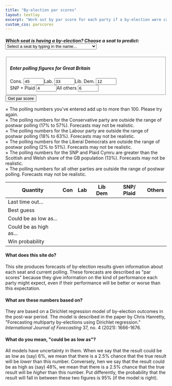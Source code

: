 ```yaml
---
title: "By-election par scores"
layout: textlay
excerpt: "Work out by par score for each party if a by-election were called"
custom_css: parscores
---
```


<script src="{{ site.url }}{{ site.baseurl }}/js/byelx_seat_data.js"></script>
<script src="{{ site.url }}{{ site.baseurl }}/js/byelx_seat_data_display.js"></script>
<script src="{{ site.url }}{{ site.baseurl }}/js/jquery.min.js"></script>
<script src="{{ site.url }}{{ site.baseurl }}/js/math.min.js"></script>
<script src="{{ site.url }}{{ site.baseurl }}/js/jstat.min.js"></script>
<script src="{{ site.url }}{{ site.baseurl }}/js/selectize.min.js"></script>
<script src="{{ site.url }}{{ site.baseurl }}/js/byelx_seat_data.js"></script>
<script src="{{ site.url }}{{ site.baseurl }}/js/byelx_fe_lab.js"></script>
<script src="{{ site.url }}{{ site.baseurl }}/js/byelx_fe_lib.js"></script>
<script src="{{ site.url }}{{ site.baseurl }}/js/byelx_fe_nat.js"></script>
<script src="{{ site.url }}{{ site.baseurl }}/js/byelx_fe_oth.js"></script>
<script src="{{ site.url }}{{ site.baseurl }}/js/byelx_phi.js"></script>
<script src="{{ site.url }}{{ site.baseurl }}/js/byelx_parscores.js"></script>
<form onsubmit = "formhandler(); return false">
      <div class = "control-group">
	  <h5>Which seat is having a by-election?
      <label for = "select-seat">Choose a seat to predict:</label>
      <select id = "select-seat" class = "demo-default" placeholder = "Select a seat...">
	<option value =''>Select a seat by typing in the name...</option>
	<option value ='1'>Aberavon</option>
	<option value ='2'>Aberconwy</option>
	<option value ='3'>Aberdeen North</option>
	<option value ='4'>Aberdeen South</option>
	<option value ='5'>West Aberdeenshire and Kincardine</option>
	<option value ='6'>Airdrie and Shotts</option>
	<option value ='7'>Aldershot</option>
	<option value ='8'>Aldridge-Brownhills</option>
	<option value ='9'>Altrincham and Sale West</option>
	<option value ='10'>Alyn and Deeside</option>
	<option value ='11'>Amber Valley</option>
	<option value ='12'>Angus</option>
	<option value ='13'>Arfon</option>
	<option value ='14'>Argyll and Bute</option>
	<option value ='15'>Arundel and South Downs</option>
	<option value ='16'>Ashfield</option>
	<option value ='17'>Ashford</option>
	<option value ='18'>Ashton-under-Lyne</option>
	<option value ='19'>Aylesbury</option>
	<option value ='20'>Ayr, Carrick and Cumnock</option>
	<option value ='21'>Central Ayrshire</option>
	<option value ='22'>North Ayrshire and Arran</option>
	<option value ='23'>Banbury</option>
	<option value ='24'>Banff and Buchan</option>
	<option value ='25'>Barking</option>
	<option value ='26'>Barnsley Central</option>
	<option value ='27'>Barnsley East</option>
	<option value ='28'>Barrow and Furness</option>
	<option value ='29'>Basildon and Billericay</option>
	<option value ='30'>South Basildon and East Thurrock</option>
	<option value ='31'>Basingstoke</option>
	<option value ='32'>Bassetlaw</option>
	<option value ='33'>Bath</option>
	<option value ='34'>Batley and Spen</option>
	<option value ='35'>Battersea</option>
	<option value ='36'>Beaconsfield</option>
	<option value ='37'>Beckenham</option>
	<option value ='38'>Bedford</option>
	<option value ='39'>Mid Bedfordshire</option>
	<option value ='40'>North East Bedfordshire</option>
	<option value ='41'>South West Bedfordshire</option>
	<option value ='42'>Bermondsey and Old Southwark</option>
	<option value ='43'>Berwick-upon-Tweed</option>
	<option value ='44'>Berwickshire, Roxburgh and Selkirk</option>
	<option value ='45'>Bethnal Green and Bow</option>
	<option value ='46'>Beverley and Holderness</option>
	<option value ='47'>Bexhill and Battle</option>
	<option value ='48'>Bexleyheath and Crayford</option>
	<option value ='49'>Birkenhead</option>
	<option value ='50'>Birmingham, Edgbaston</option>
	<option value ='51'>Birmingham, Erdington</option>
	<option value ='52'>Birmingham, Hall Green</option>
	<option value ='53'>Birmingham, Hodge Hill</option>
	<option value ='54'>Birmingham, Ladywood</option>
	<option value ='55'>Birmingham, Northfield</option>
	<option value ='56'>Birmingham, Perry Barr</option>
	<option value ='57'>Birmingham, Selly Oak</option>
	<option value ='58'>Birmingham, Yardley</option>
	<option value ='59'>Bishop Auckland</option>
	<option value ='60'>Blackburn</option>
	<option value ='61'>Blackley and Broughton</option>
	<option value ='62'>Blackpool North and Cleveleys</option>
	<option value ='63'>Blackpool South</option>
	<option value ='64'>Blaenau Gwent</option>
	<option value ='65'>Blaydon</option>
	<option value ='66'>Blyth Valley</option>
	<option value ='67'>Bognor Regis and Littlehampton</option>
	<option value ='68'>Bolsover</option>
	<option value ='69'>Bolton North East</option>
	<option value ='70'>Bolton South East</option>
	<option value ='71'>Bolton West</option>
	<option value ='72'>Bootle</option>
	<option value ='73'>Boston and Skegness</option>
	<option value ='74'>Bosworth</option>
	<option value ='75'>Bournemouth East</option>
	<option value ='76'>Bournemouth West</option>
	<option value ='77'>Bracknell</option>
	<option value ='78'>Bradford East</option>
	<option value ='79'>Bradford South</option>
	<option value ='80'>Bradford West</option>
	<option value ='81'>Braintree</option>
	<option value ='82'>Brecon and Radnorshire</option>
	<option value ='83'>Brent Central</option>
	<option value ='84'>Brent North</option>
	<option value ='85'>Brentford and Isleworth</option>
	<option value ='86'>Brentwood and Ongar</option>
	<option value ='87'>Bridgend</option>
	<option value ='88'>Bridgwater and West Somerset</option>
	<option value ='89'>Brigg and Goole</option>
	<option value ='90'>Brighton, Kemptown</option>
	<option value ='91'>Brighton, Pavilion</option>
	<option value ='92'>Bristol East</option>
	<option value ='93'>Bristol North West</option>
	<option value ='94'>Bristol South</option>
	<option value ='95'>Bristol West</option>
	<option value ='96'>Broadland</option>
	<option value ='97'>Bromley and Chislehurst</option>
	<option value ='98'>Bromsgrove</option>
	<option value ='99'>Broxbourne</option>
	<option value ='100'>Broxtowe</option>
	<option value ='101'>Buckingham</option>
	<option value ='102'>Burnley</option>
	<option value ='103'>Burton</option>
	<option value ='104'>Bury North</option>
	<option value ='105'>Bury South</option>
	<option value ='106'>Bury St Edmunds</option>
	<option value ='107'>Caerphilly</option>
	<option value ='108'>Caithness, Sutherland and Easter Ross</option>
	<option value ='109'>Calder Valley</option>
	<option value ='110'>Camberwell and Peckham</option>
	<option value ='111'>Camborne and Redruth</option>
	<option value ='112'>Cambridge</option>
	<option value ='113'>North East Cambridgeshire</option>
	<option value ='114'>North West Cambridgeshire</option>
	<option value ='115'>South Cambridgeshire</option>
	<option value ='116'>South East Cambridgeshire</option>
	<option value ='117'>Cannock Chase</option>
	<option value ='118'>Canterbury</option>
	<option value ='119'>Cardiff Central</option>
	<option value ='120'>Cardiff North</option>
	<option value ='121'>Cardiff South and Penarth</option>
	<option value ='122'>Cardiff West</option>
	<option value ='123'>Carlisle</option>
	<option value ='124'>Carmarthen East and Dinefwr</option>
	<option value ='125'>Carmarthen West and Pembrokeshire South</option>
	<option value ='126'>Carshalton and Wallington</option>
	<option value ='127'>Castle Point</option>
	<option value ='128'>Ceredigion</option>
	<option value ='129'>Charnwood</option>
	<option value ='130'>Chatham and Aylesford</option>
	<option value ='131'>Cheadle</option>
	<option value ='132'>Chelmsford</option>
	<option value ='133'>Chelsea and Fulham</option>
	<option value ='134'>Cheltenham</option>
	<option value ='135'>Chesham and Amersham</option>
	<option value ='136'>City of Chester</option>
	<option value ='137'>Chesterfield</option>
	<option value ='138'>Chichester</option>
	<option value ='139'>Chingford and Woodford Green</option>
	<option value ='140'>Chippenham</option>
	<option value ='141'>Chipping Barnet</option>
	<option value ='142'>Chorley</option>
	<option value ='143'>Christchurch</option>
	<option value ='144'>Cities of London and Westminster</option>
	<option value ='145'>Clacton</option>
	<option value ='146'>Cleethorpes</option>
	<option value ='147'>Clwyd South</option>
	<option value ='148'>Clwyd West</option>
	<option value ='149'>Coatbridge, Chryston and Bellshill</option>
	<option value ='150'>Colchester</option>
	<option value ='151'>Colne Valley</option>
	<option value ='152'>Congleton</option>
	<option value ='153'>Copeland</option>
	<option value ='154'>Corby</option>
	<option value ='155'>North Cornwall</option>
	<option value ='156'>South East Cornwall</option>
	<option value ='157'>The Cotswolds</option>
	<option value ='158'>Coventry North East</option>
	<option value ='159'>Coventry North West</option>
	<option value ='160'>Coventry South</option>
	<option value ='161'>Crawley</option>
	<option value ='162'>Crewe and Nantwich</option>
	<option value ='163'>Croydon Central</option>
	<option value ='164'>Croydon North</option>
	<option value ='165'>Croydon South</option>
	<option value ='166'>Cumbernauld, Kilsyth and Kirkintilloch East</option>
	<option value ='167'>Cynon Valley</option>
	<option value ='168'>Dagenham and Rainham</option>
	<option value ='169'>Darlington</option>
	<option value ='170'>Dartford</option>
	<option value ='171'>Daventry</option>
	<option value ='172'>Delyn</option>
	<option value ='173'>Denton and Reddish</option>
	<option value ='174'>Derby North</option>
	<option value ='175'>Derby South</option>
	<option value ='176'>Derbyshire Dales</option>
	<option value ='177'>Mid Derbyshire</option>
	<option value ='178'>North East Derbyshire</option>
	<option value ='179'>South Derbyshire</option>
	<option value ='180'>Devizes</option>
	<option value ='181'>Central Devon</option>
	<option value ='182'>East Devon</option>
	<option value ='183'>North Devon</option>
	<option value ='184'>South West Devon</option>
	<option value ='185'>Torridge and West Devon</option>
	<option value ='186'>Dewsbury</option>
	<option value ='187'>Don Valley</option>
	<option value ='188'>Doncaster Central</option>
	<option value ='189'>Doncaster North</option>
	<option value ='190'>Mid Dorset and North Poole</option>
	<option value ='191'>North Dorset</option>
	<option value ='192'>South Dorset</option>
	<option value ='193'>West Dorset</option>
	<option value ='194'>Dover</option>
	<option value ='195'>Dudley North</option>
	<option value ='196'>Dudley South</option>
	<option value ='197'>Dulwich and West Norwood</option>
	<option value ='198'>Dumfries and Galloway</option>
	<option value ='199'>Dumfriesshire, Clydesdale and Tweeddale</option>
	<option value ='200'>East Dunbartonshire</option>
	<option value ='201'>West Dunbartonshire</option>
	<option value ='202'>Dundee East</option>
	<option value ='203'>Dundee West</option>
	<option value ='204'>Dunfermline and West Fife</option>
	<option value ='205'>City of Durham</option>
	<option value ='206'>North Durham</option>
	<option value ='207'>North West Durham</option>
	<option value ='208'>Dwyfor Meirionnydd</option>
	<option value ='209'>Ealing Central and Acton</option>
	<option value ='210'>Ealing North</option>
	<option value ='211'>Ealing, Southall</option>
	<option value ='212'>Easington</option>
	<option value ='213'>East Ham</option>
	<option value ='214'>East Kilbride, Strathaven and Lesmahagow</option>
	<option value ='215'>East Lothian</option>
	<option value ='216'>Eastbourne</option>
	<option value ='217'>Eastleigh</option>
	<option value ='218'>Eddisbury</option>
	<option value ='219'>Edinburgh East</option>
	<option value ='220'>Edinburgh North and Leith</option>
	<option value ='221'>Edinburgh South</option>
	<option value ='222'>Edinburgh South West</option>
	<option value ='223'>Edinburgh West</option>
	<option value ='224'>Edmonton</option>
	<option value ='225'>Ellesmere Port and Neston</option>
	<option value ='226'>Elmet and Rothwell</option>
	<option value ='227'>Eltham</option>
	<option value ='228'>Enfield North</option>
	<option value ='229'>Enfield, Southgate</option>
	<option value ='230'>Epping Forest</option>
	<option value ='231'>Epsom and Ewell</option>
	<option value ='232'>Erewash</option>
	<option value ='233'>Erith and Thamesmead</option>
	<option value ='234'>Esher and Walton</option>
	<option value ='235'>Exeter</option>
	<option value ='236'>Falkirk</option>
	<option value ='237'>Fareham</option>
	<option value ='238'>Faversham and Mid Kent</option>
	<option value ='239'>Feltham and Heston</option>
	<option value ='240'>North East Fife</option>
	<option value ='241'>Filton and Bradley Stoke</option>
	<option value ='242'>Finchley and Golders Green</option>
	<option value ='243'>Folkestone and Hythe</option>
	<option value ='244'>Forest of Dean</option>
	<option value ='245'>Fylde</option>
	<option value ='246'>Gainsborough</option>
	<option value ='247'>Garston and Halewood</option>
	<option value ='248'>Gateshead</option>
	<option value ='249'>Gedling</option>
	<option value ='250'>Gillingham and Rainham</option>
	<option value ='251'>Glasgow Central</option>
	<option value ='252'>Glasgow East</option>
	<option value ='253'>Glasgow North</option>
	<option value ='254'>Glasgow North East</option>
	<option value ='255'>Glasgow North West</option>
	<option value ='256'>Glasgow South</option>
	<option value ='257'>Glasgow South West</option>
	<option value ='258'>Glenrothes</option>
	<option value ='259'>Gloucester</option>
	<option value ='260'>Gordon</option>
	<option value ='261'>Gosport</option>
	<option value ='262'>Gower</option>
	<option value ='263'>Grantham and Stamford</option>
	<option value ='264'>Gravesham</option>
	<option value ='265'>Great Grimsby</option>
	<option value ='266'>Great Yarmouth</option>
	<option value ='267'>Greenwich and Woolwich</option>
	<option value ='268'>Guildford</option>
	<option value ='269'>Hackney North and Stoke Newington</option>
	<option value ='270'>Hackney South and Shoreditch</option>
	<option value ='271'>Halesowen and Rowley Regis</option>
	<option value ='272'>Halifax</option>
	<option value ='273'>Haltemprice and Howden</option>
	<option value ='274'>Halton</option>
	<option value ='275'>Hammersmith</option>
	<option value ='276'>East Hampshire</option>
	<option value ='277'>North East Hampshire</option>
	<option value ='278'>North West Hampshire</option>
	<option value ='279'>Hampstead and Kilburn</option>
	<option value ='280'>Harborough</option>
	<option value ='281'>Harlow</option>
	<option value ='282'>Harrogate and Knaresborough</option>
	<option value ='283'>Harrow East</option>
	<option value ='284'>Harrow West</option>
	<option value ='285'>Hartlepool</option>
	<option value ='286'>Harwich and North Essex</option>
	<option value ='287'>Hastings and Rye</option>
	<option value ='288'>Havant</option>
	<option value ='289'>Hayes and Harlington</option>
	<option value ='290'>Hazel Grove</option>
	<option value ='291'>Hemel Hempstead</option>
	<option value ='292'>Hemsworth</option>
	<option value ='293'>Hendon</option>
	<option value ='294'>Henley</option>
	<option value ='295'>Hereford and South Herefordshire</option>
	<option value ='296'>North Herefordshire</option>
	<option value ='297'>Hertford and Stortford</option>
	<option value ='298'>North East Hertfordshire</option>
	<option value ='299'>South West Hertfordshire</option>
	<option value ='300'>Hertsmere</option>
	<option value ='301'>Hexham</option>
	<option value ='302'>Heywood and Middleton</option>
	<option value ='303'>High Peak</option>
	<option value ='304'>Hitchin and Harpenden</option>
	<option value ='305'>Holborn and St Pancras</option>
	<option value ='306'>Hornchurch and Upminster</option>
	<option value ='307'>Hornsey and Wood Green</option>
	<option value ='308'>Horsham</option>
	<option value ='309'>Houghton and Sunderland South</option>
	<option value ='310'>Hove</option>
	<option value ='311'>Huddersfield</option>
	<option value ='312'>Kingston upon Hull East</option>
	<option value ='313'>Kingston upon Hull North</option>
	<option value ='314'>Kingston upon Hull West and Hessle</option>
	<option value ='315'>Huntingdon</option>
	<option value ='316'>Hyndburn</option>
	<option value ='317'>Ilford North</option>
	<option value ='318'>Ilford South</option>
	<option value ='319'>Inverclyde</option>
	<option value ='320'>Inverness, Nairn, Badenoch and Strathspey</option>
	<option value ='321'>Ipswich</option>
	<option value ='322'>Isle of Wight</option>
	<option value ='323'>Islington North</option>
	<option value ='324'>Islington South and Finsbury</option>
	<option value ='325'>Islwyn</option>
	<option value ='326'>Jarrow</option>
	<option value ='327'>Keighley</option>
	<option value ='328'>Kenilworth and Southam</option>
	<option value ='329'>Kensington</option>
	<option value ='330'>Kettering</option>
	<option value ='331'>Kilmarnock and Loudoun</option>
	<option value ='332'>Kingston and Surbiton</option>
	<option value ='333'>Kingswood</option>
	<option value ='334'>Kirkcaldy and Cowdenbeath</option>
	<option value ='335'>Knowsley</option>
	<option value ='336'>Lanark and Hamilton East</option>
	<option value ='337'>West Lancashire</option>
	<option value ='338'>Lancaster and Fleetwood</option>
	<option value ='339'>Leeds Central</option>
	<option value ='340'>Leeds East</option>
	<option value ='341'>Leeds North East</option>
	<option value ='342'>Leeds North West</option>
	<option value ='343'>Leeds West</option>
	<option value ='344'>Leicester East</option>
	<option value ='345'>Leicester South</option>
	<option value ='346'>Leicester West</option>
	<option value ='347'>North West Leicestershire</option>
	<option value ='348'>South Leicestershire</option>
	<option value ='349'>Leigh</option>
	<option value ='350'>Lewes</option>
	<option value ='351'>Lewisham, Deptford</option>
	<option value ='352'>Lewisham East</option>
	<option value ='353'>Lewisham West and Penge</option>
	<option value ='354'>Leyton and Wanstead</option>
	<option value ='355'>Lichfield</option>
	<option value ='356'>Lincoln</option>
	<option value ='357'>Linlithgow and East Falkirk</option>
	<option value ='358'>Liverpool, Riverside</option>
	<option value ='359'>Liverpool, Walton</option>
	<option value ='360'>Liverpool, Wavertree</option>
	<option value ='361'>Liverpool, West Derby</option>
	<option value ='362'>Livingston</option>
	<option value ='363'>Llanelli</option>
	<option value ='364'>Loughborough</option>
	<option value ='365'>Louth and Horncastle</option>
	<option value ='366'>Ludlow</option>
	<option value ='367'>Luton North</option>
	<option value ='368'>Luton South</option>
	<option value ='369'>Macclesfield</option>
	<option value ='370'>Maidenhead</option>
	<option value ='371'>Maidstone and The Weald</option>
	<option value ='372'>Makerfield</option>
	<option value ='373'>Maldon</option>
	<option value ='374'>Manchester Central</option>
	<option value ='375'>Manchester, Gorton</option>
	<option value ='376'>Manchester, Withington</option>
	<option value ='377'>Mansfield</option>
	<option value ='378'>Meon Valley</option>
	<option value ='379'>Meriden</option>
	<option value ='380'>Merthyr Tydfil and Rhymney</option>
	<option value ='381'>Middlesbrough</option>
	<option value ='382'>Middlesbrough South and East Cleveland</option>
	<option value ='383'>Midlothian</option>
	<option value ='384'>Milton Keynes North</option>
	<option value ='385'>Milton Keynes South</option>
	<option value ='386'>Mitcham and Morden</option>
	<option value ='387'>Mole Valley</option>
	<option value ='388'>Monmouth</option>
	<option value ='389'>Montgomeryshire</option>
	<option value ='390'>Moray</option>
	<option value ='391'>Morecambe and Lunesdale</option>
	<option value ='392'>Morley and Outwood</option>
	<option value ='393'>Motherwell and Wishaw</option>
	<option value ='394'>Na h-Eileanan an Iar</option>
	<option value ='395'>Neath</option>
	<option value ='396'>New Forest East</option>
	<option value ='397'>New Forest West</option>
	<option value ='398'>Newark</option>
	<option value ='399'>Newbury</option>
	<option value ='400'>Newcastle-under-Lyme</option>
	<option value ='401'>Newcastle upon Tyne Central</option>
	<option value ='402'>Newcastle upon Tyne East</option>
	<option value ='403'>Newcastle upon Tyne North</option>
	<option value ='404'>Newport East</option>
	<option value ='405'>Newport West</option>
	<option value ='406'>Newton Abbot</option>
	<option value ='407'>Mid Norfolk</option>
	<option value ='408'>North Norfolk</option>
	<option value ='409'>North West Norfolk</option>
	<option value ='410'>South Norfolk</option>
	<option value ='411'>South West Norfolk</option>
	<option value ='412'>Normanton, Pontefract and Castleford</option>
	<option value ='413'>Northampton North</option>
	<option value ='414'>Northampton South</option>
	<option value ='415'>South Northamptonshire</option>
	<option value ='416'>Norwich North</option>
	<option value ='417'>Norwich South</option>
	<option value ='418'>Nottingham East</option>
	<option value ='419'>Nottingham North</option>
	<option value ='420'>Nottingham South</option>
	<option value ='421'>Nuneaton</option>
	<option value ='422'>Ochil and South Perthshire</option>
	<option value ='423'>Ogmore</option>
	<option value ='424'>Old Bexley and Sidcup</option>
	<option value ='425'>Oldham East and Saddleworth</option>
	<option value ='426'>Oldham West and Royton</option>
	<option value ='427'>Orkney and Shetland</option>
	<option value ='428'>Orpington</option>
	<option value ='429'>Oxford East</option>
	<option value ='430'>Oxford West and Abingdon</option>
	<option value ='431'>Paisley and Renfrewshire North</option>
	<option value ='432'>Paisley and Renfrewshire South</option>
	<option value ='433'>Pendle</option>
	<option value ='434'>Penistone and Stocksbridge</option>
	<option value ='435'>Penrith and The Border</option>
	<option value ='436'>Perth and North Perthshire</option>
	<option value ='437'>Peterborough</option>
	<option value ='438'>Plymouth, Moor View</option>
	<option value ='439'>Plymouth, Sutton and Devonport</option>
	<option value ='440'>Pontypridd</option>
	<option value ='441'>Poole</option>
	<option value ='442'>Poplar and Limehouse</option>
	<option value ='443'>Portsmouth North</option>
	<option value ='444'>Portsmouth South</option>
	<option value ='445'>Preseli Pembrokeshire</option>
	<option value ='446'>Preston</option>
	<option value ='447'>Pudsey</option>
	<option value ='448'>Putney</option>
	<option value ='449'>Rayleigh and Wickford</option>
	<option value ='450'>Reading East</option>
	<option value ='451'>Reading West</option>
	<option value ='452'>Redcar</option>
	<option value ='453'>Redditch</option>
	<option value ='454'>Reigate</option>
	<option value ='455'>East Renfrewshire</option>
	<option value ='456'>Rhondda</option>
	<option value ='457'>Ribble Valley</option>
	<option value ='458'>Richmond (Yorks)</option>
	<option value ='459'>Richmond Park</option>
	<option value ='460'>Rochdale</option>
	<option value ='461'>Rochester and Strood</option>
	<option value ='462'>Rochford and Southend East</option>
	<option value ='463'>Romford</option>
	<option value ='464'>Romsey and Southampton North</option>
	<option value ='465'>Ross, Skye and Lochaber</option>
	<option value ='466'>Rossendale and Darwen</option>
	<option value ='467'>Rother Valley</option>
	<option value ='468'>Rotherham</option>
	<option value ='469'>Rugby</option>
	<option value ='470'>Ruislip, Northwood and Pinner</option>
	<option value ='471'>Runnymede and Weybridge</option>
	<option value ='472'>Rushcliffe</option>
	<option value ='473'>Rutherglen and Hamilton West</option>
	<option value ='474'>Rutland and Melton</option>
	<option value ='475'>Saffron Walden</option>
	<option value ='476'>St Albans</option>
	<option value ='477'>St Austell and Newquay</option>
	<option value ='478'>St Helens North</option>
	<option value ='479'>St Helens South and Whiston</option>
	<option value ='480'>St Ives</option>
	<option value ='481'>Salford and Eccles</option>
	<option value ='482'>Salisbury</option>
	<option value ='483'>Scarborough and Whitby</option>
	<option value ='484'>Scunthorpe</option>
	<option value ='485'>Sedgefield</option>
	<option value ='486'>Sefton Central</option>
	<option value ='487'>Selby and Ainsty</option>
	<option value ='488'>Sevenoaks</option>
	<option value ='489'>Sheffield, Brightside and Hillsborough</option>
	<option value ='490'>Sheffield Central</option>
	<option value ='491'>Sheffield, Hallam</option>
	<option value ='492'>Sheffield, Heeley</option>
	<option value ='493'>Sheffield South East</option>
	<option value ='494'>Sherwood</option>
	<option value ='495'>Shipley</option>
	<option value ='496'>Shrewsbury and Atcham</option>
	<option value ='497'>North Shropshire</option>
	<option value ='498'>Sittingbourne and Sheppey</option>
	<option value ='499'>Skipton and Ripon</option>
	<option value ='500'>Sleaford and North Hykeham</option>
	<option value ='501'>Slough</option>
	<option value ='502'>Solihull</option>
	<option value ='503'>North Somerset</option>
	<option value ='504'>North East Somerset</option>
	<option value ='505'>Somerton and Frome</option>
	<option value ='506'>South Holland and The Deepings</option>
	<option value ='507'>South Ribble</option>
	<option value ='508'>South Shields</option>
	<option value ='509'>Southampton, Itchen</option>
	<option value ='510'>Southampton, Test</option>
	<option value ='511'>Southend West</option>
	<option value ='512'>Southport</option>
	<option value ='513'>Spelthorne</option>
	<option value ='514'>Stafford</option>
	<option value ='515'>Staffordshire Moorlands</option>
	<option value ='516'>South Staffordshire</option>
	<option value ='517'>Stalybridge and Hyde</option>
	<option value ='518'>Stevenage</option>
	<option value ='519'>Stirling</option>
	<option value ='520'>Stockport</option>
	<option value ='521'>Stockton North</option>
	<option value ='522'>Stockton South</option>
	<option value ='523'>Stoke-on-Trent Central</option>
	<option value ='524'>Stoke-on-Trent North</option>
	<option value ='525'>Stoke-on-Trent South</option>
	<option value ='526'>Stone</option>
	<option value ='527'>Stourbridge</option>
	<option value ='528'>Stratford-on-Avon</option>
	<option value ='529'>Streatham</option>
	<option value ='530'>Stretford and Urmston</option>
	<option value ='531'>Stroud</option>
	<option value ='532'>Central Suffolk and North Ipswich</option>
	<option value ='533'>Suffolk Coastal</option>
	<option value ='534'>South Suffolk</option>
	<option value ='535'>West Suffolk</option>
	<option value ='536'>Sunderland Central</option>
	<option value ='537'>East Surrey</option>
	<option value ='538'>Surrey Heath</option>
	<option value ='539'>South West Surrey</option>
	<option value ='540'>Mid Sussex</option>
	<option value ='541'>Sutton and Cheam</option>
	<option value ='542'>Sutton Coldfield</option>
	<option value ='543'>Swansea East</option>
	<option value ='544'>Swansea West</option>
	<option value ='545'>North Swindon</option>
	<option value ='546'>South Swindon</option>
	<option value ='547'>Tamworth</option>
	<option value ='548'>Tatton</option>
	<option value ='549'>Taunton Deane</option>
	<option value ='550'>Telford</option>
	<option value ='551'>Tewkesbury</option>
	<option value ='552'>North Thanet</option>
	<option value ='553'>South Thanet</option>
	<option value ='554'>Thirsk and Malton</option>
	<option value ='555'>Thornbury and Yate</option>
	<option value ='556'>Thurrock</option>
	<option value ='557'>Tiverton and Honiton</option>
	<option value ='558'>Tonbridge and Malling</option>
	<option value ='559'>Tooting</option>
	<option value ='560'>Torbay</option>
	<option value ='561'>Torfaen</option>
	<option value ='562'>Totnes</option>
	<option value ='563'>Tottenham</option>
	<option value ='564'>Truro and Falmouth</option>
	<option value ='565'>Tunbridge Wells</option>
	<option value ='566'>Twickenham</option>
	<option value ='567'>Tynemouth</option>
	<option value ='568'>North Tyneside</option>
	<option value ='569'>Uxbridge and South Ruislip</option>
	<option value ='570'>Vale of Clwyd</option>
	<option value ='571'>Vale of Glamorgan</option>
	<option value ='572'>Vauxhall</option>
	<option value ='573'>Wakefield</option>
	<option value ='574'>Wallasey</option>
	<option value ='575'>Walsall North</option>
	<option value ='576'>Walsall South</option>
	<option value ='577'>Walthamstow</option>
	<option value ='578'>Wansbeck</option>
	<option value ='579'>Wantage</option>
	<option value ='580'>Warley</option>
	<option value ='581'>Warrington North</option>
	<option value ='582'>Warrington South</option>
	<option value ='583'>Warwick and Leamington</option>
	<option value ='584'>North Warwickshire</option>
	<option value ='585'>Washington and Sunderland West</option>
	<option value ='586'>Watford</option>
	<option value ='587'>Waveney</option>
	<option value ='588'>Wealden</option>
	<option value ='589'>Weaver Vale</option>
	<option value ='590'>Wellingborough</option>
	<option value ='591'>Wells</option>
	<option value ='592'>Welwyn Hatfield</option>
	<option value ='593'>Wentworth and Dearne</option>
	<option value ='594'>West Bromwich East</option>
	<option value ='595'>West Bromwich West</option>
	<option value ='596'>West Ham</option>
	<option value ='597'>Westminster North</option>
	<option value ='598'>Westmorland and Lonsdale</option>
	<option value ='599'>Weston-Super-Mare</option>
	<option value ='600'>Wigan</option>
	<option value ='601'>North Wiltshire</option>
	<option value ='602'>South West Wiltshire</option>
	<option value ='603'>Wimbledon</option>
	<option value ='604'>Winchester</option>
	<option value ='605'>Windsor</option>
	<option value ='606'>Wirral South</option>
	<option value ='607'>Wirral West</option>
	<option value ='608'>Witham</option>
	<option value ='609'>Witney</option>
	<option value ='610'>Woking</option>
	<option value ='611'>Wokingham</option>
	<option value ='612'>Wolverhampton North East</option>
	<option value ='613'>Wolverhampton South East</option>
	<option value ='614'>Wolverhampton South West</option>
	<option value ='615'>Worcester</option>
	<option value ='616'>Mid Worcestershire</option>
	<option value ='617'>West Worcestershire</option>
	<option value ='618'>Workington</option>
	<option value ='619'>Worsley and Eccles South</option>
	<option value ='620'>East Worthing and Shoreham</option>
	<option value ='621'>Worthing West</option>
	<option value ='622'>The Wrekin</option>
	<option value ='623'>Wrexham</option>
	<option value ='624'>Wycombe</option>
	<option value ='625'>Wyre and Preston North</option>
	<option value ='626'>Wyre Forest</option>
	<option value ='627'>Wythenshawe and Sale East</option>
	<option value ='628'>Yeovil</option>
	<option value ='629'>Ynys M&ocirc;n</option>
	<option value ='630'>York Central</option>
	<option value ='631'>York Outer</option>
	<option value ='632'>East Yorkshire</option>
      </select>
      <script>
	$('#select-seat').selectize({
	    create: true,
	    sortField: {
		field: 'text',
		direction: 'asc'
	    }
	});
      </script>
      <br/>
      </div>
      <fieldset>
	<h5>Enter polling figures for Great Britain</h5>
	<div style = "float: left;">
	  <label for="conpoll">Cons.</label>
	  <input type="number" id="conpoll" name="conpoll" value = "45" onkeyup = "sum_to_one()" min = "0" max = "100">
	</div>
	<div style = "float: left;">
	  <label for="labpoll">Lab.</label>
	  <input type="number" id="labpoll" name="labpoll" value = "33" onkeyup = "sum_to_one()" min = "0" max = "100">
      	</div>
      	<div style = "float: left;">
	  <label for="libpoll">Lib. Dem.</label>
	  <input type="number" id="libpoll" name="libpoll" value = "12" onkeyup = "sum_to_one()" min = "0" max = "100">
	</div>
      	<div style = "float: left;">
	  <label for="natpoll">SNP + Plaid</label>
	  <input type="number" id="natpoll" name="natpoll" value = "4" onkeyup = "sum_to_one()" min = "0" max = "100">
      	</div>
      	<div style = "float: left;">
	  <label for = "othpoll">All others</label>
	  <input type="number" id="othpoll" name="othpoll" value = "6" onkeyup = "sum_to_one()" value = "0" min = "0" max = "100">
      	</div>
      </fieldset>
<input type="submit" value="Get par score" />
</form>
<div id = "negativevalues" class = "errormsg">
<span class="closebtn" onclick="this.parentElement.style.display='none';">&times;</span>
The polling numbers you've entered add up to more than 100. Please try again.
</div>
<div id = "conoos" class = "warningmsg">
<span class="closebtn" onclick="this.parentElement.style.display='none';">&times;</span>
The polling numbers for the Conservative party are outside the range of postwar polling (17% to 57%). Forecasts may not be realistic.
</div>
<div id = "laboos" class = "warningmsg">
<span class="closebtn" onclick="this.parentElement.style.display='none';">&times;</span>
The polling numbers for the Labour party are outside the range of postwar polling (18% to 63%). Forecasts may not be realistic.
</div>
<div id = "liboos" class = "warningmsg">
<span class="closebtn" onclick="this.parentElement.style.display='none';">&times;</span>
The polling numbers for the Liberal Democrats are outside the range of postwar polling (2% to 51%). Forecasts may not be realistic.
</div>
<div id = "natoos" class = "warningmsg">
<span class="closebtn" onclick="this.parentElement.style.display='none';">&times;</span>
The polling numbers for the SNP and Plaid Cymru are greater than the Scottish and Welsh share of the GB population (13%). Forecasts may not be realistic.
</div>
<div id = "othoos" class = "warningmsg">
<span class="closebtn" onclick="this.parentElement.style.display='none';">&times;</span>
The polling numbers for all other parties  are outside the range of postwar polling. Forecasts may not be realistic.
</div>
<div id = "results">
<table>
<thead>
<tr>
<th>Quantity</th><th>Con</th><th>Lab</th><th>Lib Dem</th><th>SNP/ Plaid</th><th>Others</th>
</tr>
</thead>
<tbody>
<tr>
	<td>Last time out...</td><td id = "conold"></td><td id = "labold"></td><td id = "libold"></td><td id = "natold"></td><td id = "othold"></td>
</tr>
<tr>
	<td>Best guess</td><td id = "conpe"></td><td id = "labpe"></td><td id = "libpe"></td><td id = "natpe"></td><td id = "othpe"></td>
</tr>
<tr>
	<td>Could be as low as...</td><td id = "conlo"></td><td id = "lablo"></td><td id = "liblo"></td><td id = "natlo"></td><td id = "othlo"></td>
</tr>
<tr>
	<td>Could be as high as...</td><td id = "conhi"></td><td id = "labhi"></td><td id = "libhi"></td><td id = "nathi"></td><td id = "othhi"></td>
</tr>
<tr>
	<td>Win probability</td><td id = "conpr"></td><td id = "labpr"></td><td id = "libpr"></td><td id = "natpr"></td><td id = "othpr"></td>
</tr>
</tbody>
</table>
</div>
  
#### What does this site do?

This site produces forecasts of by-election results given information
about each seat and current polling. These forecasts are described as
"par scores" because they give information on the kind of performance
each party might expect, even if their performance will be better or
worse than this expectation.

#### What are these numbers based on?

They are based on a Dirichlet regression model of by-election outcomes
in the post-war period. The model is described in the paper by Chris
Hanretty, "Forecasting multiparty by-elections using Dirichlet
regression." *International Journal of Forecasting* 37, no. 4 (2021):
1666-1676. 

#### What do you mean, "could be as low as"?

All models have uncertainty in them. When we say that the result could
be as low as (say) 6%, we mean that there is a 2.5% chance that the
true result will be *lower* than this number. Conversely, hen we say
that the result could be as high as (say) 48%, we mean that there is a
2.5% chance that the true result will be *higher* than this
number. Put differently, the probability that the result will fall in
between these two figures is 95% (if the model is right).

